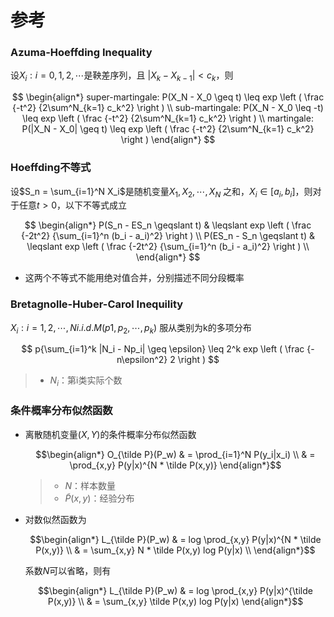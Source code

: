 #	参考

###	Azuma-Hoeffding Inequality

设${X_i:i=0,1,2,\cdots}$是鞅差序列，且
$|X_k - X_{k-1}| < c_k$，则

$$
\begin{align*}
super-martingale:
P(X_N - X_0 \geq t) \leq exp \left ( \frac {-t^2}
	{2\sum^N_{k=1} c_k^2} \right ) \\
sub-martingale:
P(X_N - X_0 \leq -t) \leq exp \left ( \frac {-t^2}
	{2\sum^N_{k=1} c_k^2} \right ) \\
martingale:
P(|X_N - X_0| \geq t) \leq exp \left ( \frac {-t^2}
	{2\sum^N_{k=1} c_k^2} \right )
\end{align*}
$$

###	Hoeffding不等式

设$S_n = \sum_{i=1}^N X_i$是随机变量$X_1, X_2, \cdots, X_N$
之和，$X_i \in [a_i, b_i]$，则对于任意$t>0$，以下不等式成立

$$
\begin{align*}
P(S_n - ES_n \geqslant t) & \leqslant exp \left (
	\frac {-2t^2} {\sum_{i=1}^n (b_i - a_i)^2} \right ) \\
P(ES_n - S_n \geqslant t) & \leqslant exp \left (
	\frac {-2t^2} {\sum_{i=1}^n (b_i - a_i)^2} \right )  \\
\end{align*}
$$

-	这两个不等式不能用绝对值合并，分别描述不同分段概率

###	Bretagnolle-Huber-Carol Inequility

${X_i: i=1,2,\cdots,N} i.i.d. M(p1, p_2, \cdots, p_k)$
服从类别为k的多项分布

$$
p{\sum_{i=1}^k |N_i - Np_i| \geq \epsilon} \leq
	2^k exp \left ( \frac {- n\epsilon^2} 2  \right )
$$

> - $N_i$：第i类实际个数

###	条件概率分布似然函数

-	离散随机变量$(X,Y)$的条件概率分布似然函数

	$$\begin{align*}
	O_{\tilde P}(P_w) & = \prod_{i=1}^N P(y_i|x_i) \\
	& = \prod_{x,y} P(y|x)^{N * \tilde P(x,y)}
	\end{align*}$$

	> - $N$：样本数量
	> - $\tilde P(x,y)$：经验分布

-	对数似然函数为

	$$\begin{align*}
	L_{\tilde P}(P_w) & = log \prod_{x,y}
		P(y|x)^{N * \tilde P(x,y)} \\
	& = \sum_{x,y} N * \tilde P(x,y) log P(y|x) \\
	\end{align*}$$

	系数$N$可以省略，则有

	$$\begin{align*}
	L_{\tilde P}(P_w) & = log \prod_{x,y}
		P(y|x)^{\tilde P(x,y)} \\
	& = \sum_{x,y} \tilde P(x,y) log P(y|x)
	\end{align*}$$




